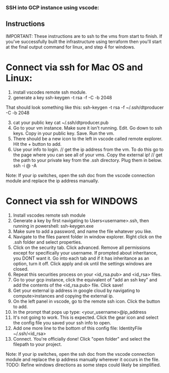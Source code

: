 ### SSH into GCP instance using vscode:

## Instructions
IMPORTANT: These instructions are to ssh to the vms from start to finish. If you've successfully built the infrastructure using terraform
then you'll start at the final output command for linux, and step 4 for windows.

# Connect via ssh for Mac OS and Linux:
1. install vscodes remote ssh module. 
2. generate a key
ssh-keygen -t rsa -f <path> -C <username> -b 2048 

That should look something like this:
ssh-keygen -t rsa -f ~/.ssh/dtproducer -C <rfilgas> -b 2048 

3. cat your public key
cat ~/.ssh/dtproducer.pub
3. Go to your vm instance. Make sure it isn't running. Edit. Go down to ssh keys. Copy in your public key. Save. Run the vm.
4. There should be a new icon to the left in vscode called remote explorer. Hit the + button to add.
5. Use your info to login.
// get the ip address from the vm. To do this go to the page where you can see all of your vms. Copy the external ip!
// get the path to your private key from the .ssh directory. Plug them in below.
ssh -i <path to private key> <username>@<external ip address> -A

Note: If your ip switches, open the ssh doc from the vscode connection module and replace the ip address manually.


# Connect via ssh for WINDOWS

1. Install vscodes remote ssh module
2. Generate a key by first navigating to Users\<username>\.ssh, then running in powershell: ssh-keygen.exe
3. Make sure to add a password, and name the file whatever you like.
4. Navigate to the files parent folder in window explorer. Right click on the .ssh folder and select properties.
5. Click on the security tab. Click advanced. Remove all permissions except for specifically your username. If prompted about inheritance, you DONT want it. Go into each tab and if it has inheritance as an option, turn it off. Click apply and ok until the settings windows are closed.
6. Repeat this securities process on your <id_rsa.pub> and <id_rsa> files.
7. Go to your gcp instance, click the equivalent of "add an ssh key" and add the contents of the <id_rsa.pub> file. Click save!
8. Get your external ip address in google cloud by navigating to compute>instances and copying the external ip.
9. On the left panel in vscode, go to the remote ssh icon. Click the button to add.
10. In the prompt that pops up type: <your_username>@ip_address
11. It's not going to work. This is expected. Click the gear icon and select the config file you saved your ssh info to open.
12. Add one more line to the bottom of this config file: IdentityFile ~/.ssh/<id_rsa>
13. Connect. You're officially done! Click "open folder" and select the filepath to your project.

Note:  If your ip switches, open the ssh doc from the vscode connection module and replace the ip address manually wherever it occurs in the file.
TODO: Refine windows directions as some steps could likely be simplified.
